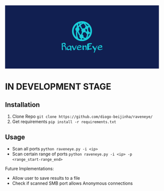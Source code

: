 ![RavenEye Logo](cover.png)

# IN DEVELOPMENT STAGE

## Installation
1. Clone Repo
`
git clone https://github.com/diogo-beijinha/raveneye/
`
2. Get requirements
`
pip install -r requirements.txt
`

## Usage

- Scan all ports
`
python raveneye.py -i <ip>
`
- Scan certain range of ports
`
python raveneye.py -i <ip> -p <range_start-range_end>
`

Future Implementations:
- Allow user to save results to a file
- Check if scanned SMB port allows Anonymous connections

